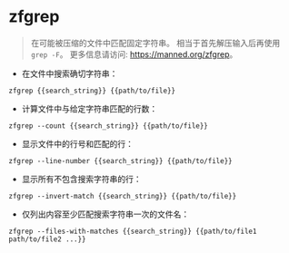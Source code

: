 # zfgrep

> 在可能被压缩的文件中匹配固定字符串。
> 相当于首先解压输入后再使用 `grep -F`。
> 更多信息请访问: <https://manned.org/zfgrep>。

- 在文件中搜索确切字符串：

`zfgrep {{search_string}} {{path/to/file}}`

- 计算文件中与给定字符串匹配的行数：

`zfgrep --count {{search_string}} {{path/to/file}}`

- 显示文件中的行号和匹配的行：

`zfgrep --line-number {{search_string}} {{path/to/file}}`

- 显示所有不包含搜索字符串的行：

`zfgrep --invert-match {{search_string}} {{path/to/file}}`

- 仅列出内容至少匹配搜索字符串一次的文件名：

`zfgrep --files-with-matches {{search_string}} {{path/to/file1 path/to/file2 ...}}`
